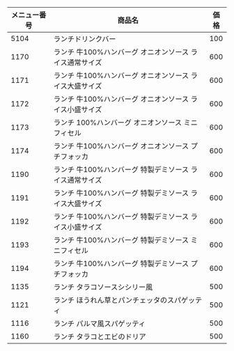|メニュー番号|商品名|価格|
| ---- | ---- | ---- |
| 5104 | ランチドリンクバー | 100 |
| 1170 | ランチ 牛100%ハンバーグ オニオンソース ライス通常サイズ | 600 |
| 1171 | ランチ 牛100%ハンバーグ オニオンソース ライス大盛サイズ | 600 |
| 1172 | ランチ 牛100%ハンバーグ オニオンソース ライス小盛サイズ | 600 |
| 1173 | ランチ 100%ハンバーグ オニオンソース ミニフィセル | 600 |
| 1174 | ランチ 牛100%ハンバーグ オニオンソース プチフォッカ | 600 |
| 1190 | ランチ 牛100%ハンバーグ 特製デミソース ライス通常サイズ | 600 |
| 1191 | ランチ 牛100%ハンバーグ 特製デミソース ライス大盛サイズ | 600 |
| 1192 | ランチ 牛100%ハンバーグ 特製デミソース ライス小盛サイズ | 600 |
| 1193 | ランチ 牛100%ハンバーグ 特製デミソース ミニフィセル | 600 |
| 1194 | ランチ 牛100%ハンバーグ 特製デミソース プチフォッカ | 600 |
| 1135 | ランチ タラコソースシシリー風 | 500 |
| 1121 | ランチ ほうれん草とパンチェッタのスパゲッティ | 500 |
| 1116 | ランチ パルマ風スパゲッティ | 500 |
| 1160 | ランチ タラコとエビのドリア | 500 |
